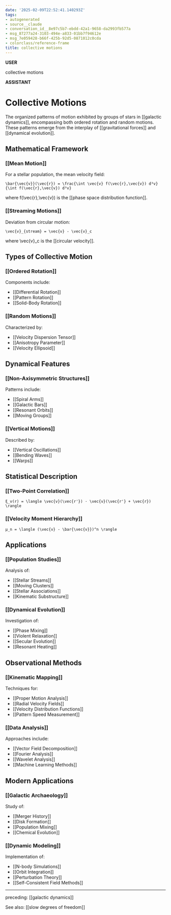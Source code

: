 ```yaml
---
date: '2025-02-09T22:52:41.140293Z'
tags:
- autogenerated
- source__claude
- conversation_id__8e97c5b7-ebdd-42a1-9658-da2993fb577a
- msg_87277a24-3103-494e-a833-01bb7f94612e
- msg_7e059428-b66f-425b-92d5-0871012c0cda
- colorclass/reference-frame
title: collective motions
---
```


**USER**

collective motions


**ASSISTANT**

# Collective Motions

The organized patterns of motion exhibited by groups of stars in [[galactic dynamics]], encompassing both ordered rotation and random motions. These patterns emerge from the interplay of [[gravitational forces]] and [[dynamical evolution]].

## Mathematical Framework

### [[Mean Motion]]

For a stellar population, the mean velocity field:
```
\bar{\vec{v}}(\vec{r}) = \frac{\int \vec{v} f(\vec{r},\vec{v}) d³v}{\int f(\vec{r},\vec{v}) d³v}
```
where f(\vec{r},\vec{v}) is the [[phase space distribution function]].

### [[Streaming Motions]]

Deviation from circular motion:
```
\vec{v}_{stream} = \vec{v} - \vec{v}_c
```
where \vec{v}_c is the [[circular velocity]].

## Types of Collective Motion

### [[Ordered Rotation]]

Components include:
- [[Differential Rotation]]
- [[Pattern Rotation]]
- [[Solid-Body Rotation]]

### [[Random Motions]]

Characterized by:
- [[Velocity Dispersion Tensor]]
- [[Anisotropy Parameter]]
- [[Velocity Ellipsoid]]

## Dynamical Features

### [[Non-Axisymmetric Structures]]

Patterns include:
- [[Spiral Arms]]
- [[Galactic Bars]]
- [[Resonant Orbits]]
- [[Moving Groups]]

### [[Vertical Motions]]

Described by:
- [[Vertical Oscillations]]
- [[Bending Waves]]
- [[Warps]]

## Statistical Description

### [[Two-Point Correlation]]
```
ξ_v(r) = \langle \vec{v}(\vec{r'}) · \vec{v}(\vec{r'} + \vec{r}) \rangle
```

### [[Velocity Moment Hierarchy]]
```
μ_n = \langle (\vec{v} - \bar{\vec{v}})^n \rangle
```

## Applications

### [[Population Studies]]

Analysis of:
- [[Stellar Streams]]
- [[Moving Clusters]]
- [[Stellar Associations]]
- [[Kinematic Substructure]]

### [[Dynamical Evolution]]

Investigation of:
- [[Phase Mixing]]
- [[Violent Relaxation]]
- [[Secular Evolution]]
- [[Resonant Heating]]

## Observational Methods

### [[Kinematic Mapping]]

Techniques for:
- [[Proper Motion Analysis]]
- [[Radial Velocity Fields]]
- [[Velocity Distribution Functions]]
- [[Pattern Speed Measurement]]

### [[Data Analysis]]

Approaches include:
- [[Vector Field Decomposition]]
- [[Fourier Analysis]]
- [[Wavelet Analysis]]
- [[Machine Learning Methods]]

## Modern Applications

### [[Galactic Archaeology]]

Study of:
- [[Merger History]]
- [[Disk Formation]]
- [[Population Mixing]]
- [[Chemical Evolution]]

### [[Dynamic Modeling]]

Implementation of:
- [[N-body Simulations]]
- [[Orbit Integration]]
- [[Perturbation Theory]]
- [[Self-Consistent Field Methods]]


---

preceding: [[galactic dynamics]]

See also: [[slow degrees of freedom]]